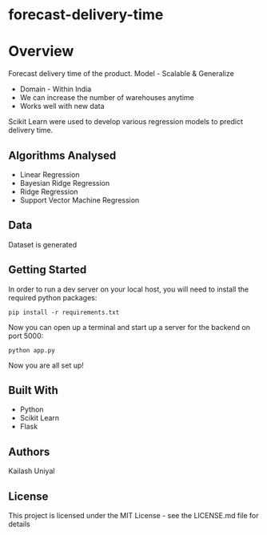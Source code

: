# forecast-delivery-time
# Overview 

Forecast delivery time of the product.
Model - Scalable  &  Generalize 
 * Domain - Within India
 * We can increase the number of warehouses anytime
 * Works well with new data

Scikit Learn were used to develop various regression models to predict delivery time.

## Algorithms Analysed

* Linear Regression
* Bayesian Ridge Regression
* Ridge Regression
* Support Vector Machine Regression 

## Data

Dataset is generated 

## Getting Started

In order to run a dev server on your local host, you will need to install the required python packages:

`pip install -r requirements.txt`

Now you can open up a terminal and start up a server for the backend on port 5000:

`python app.py`

Now you are all set up!

## Built With

* Python
* Scikit Learn
* Flask

## Authors

Kailash Uniyal

## License

This project is licensed under the MIT License - see the LICENSE.md file for details
